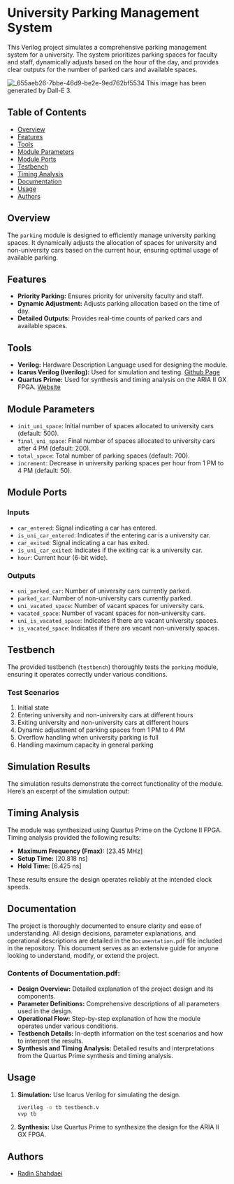 # University Parking Management System

This Verilog project simulates a comprehensive parking management system for a university. The system prioritizes parking spaces for faculty and staff, dynamically adjusts based on the hour of the day, and provides clear outputs for the number of parked cars and available spaces.

![_655aeb26-7bbe-46d9-be2e-9ed762bf5534](https://github.com/radinshahdaei/Parking-Verilog/assets/115386798/8520913a-fdd3-4244-9be9-f671d5742755)
This image has been generated by Dall-E 3.

## Table of Contents
- [Overview](#overview)
- [Features](#features)
- [Tools](#tools)
- [Module Parameters](#module-parameters)
- [Module Ports](#module-ports)
- [Testbench](#testbench)
- [Timing Analysis](#timing-analysis)
- [Documentation](#documentation)
- [Usage](#usage)
- [Authors](#authors)

## Overview
The `parking` module is designed to efficiently manage university parking spaces. It dynamically adjusts the allocation of spaces for university and non-university cars based on the current hour, ensuring optimal usage of available parking.

## Features
- **Priority Parking:** Ensures priority for university faculty and staff.
- **Dynamic Adjustment:** Adjusts parking allocation based on the time of day.
- **Detailed Outputs:** Provides real-time counts of parked cars and available spaces.

## Tools
- **Verilog:** Hardware Description Language used for designing the module.
- **Icarus Verilog (Iverilog):** Used for simulation and testing. [Github Page](https://github.com/steveicarus/iverilog)
- **Quartus Prime:** Used for synthesis and timing analysis on the ARIA II GX FPGA. [Website](https://www.intel.de/content/www/de/de/products/details/fpga/development-tools/quartus-prime.html)

## Module Parameters
- `init_uni_space`: Initial number of spaces allocated to university cars (default: 500).
- `final_uni_space`: Final number of spaces allocated to university cars after 4 PM (default: 200).
- `total_space`: Total number of parking spaces (default: 700).
- `increment`: Decrease in university parking spaces per hour from 1 PM to 4 PM (default: 50).

## Module Ports
### Inputs
- `car_entered`: Signal indicating a car has entered.
- `is_uni_car_entered`: Indicates if the entering car is a university car.
- `car_exited`: Signal indicating a car has exited.
- `is_uni_car_exited`: Indicates if the exiting car is a university car.
- `hour`: Current hour (6-bit wide).

### Outputs
- `uni_parked_car`: Number of university cars currently parked.
- `parked_car`: Number of non-university cars currently parked.
- `uni_vacated_space`: Number of vacant spaces for university cars.
- `vacated_space`: Number of vacant spaces for non-university cars.
- `uni_is_vacated_space`: Indicates if there are vacant university spaces.
- `is_vacated_space`: Indicates if there are vacant non-university spaces.

## Testbench
The provided testbench (`testbench`) thoroughly tests the `parking` module, ensuring it operates correctly under various conditions.

### Test Scenarios
1. Initial state
2. Entering university and non-university cars at different hours
3. Exiting university and non-university cars at different hours
4. Dynamic adjustment of parking spaces from 1 PM to 4 PM
5. Overflow handling when university parking is full
6. Handling maximum capacity in general parking

## Simulation Results
The simulation results demonstrate the correct functionality of the module. Here’s an excerpt of the simulation output:

## Timing Analysis
The module was synthesized using Quartus Prime on the Cyclone II FPGA. Timing analysis provided the following results:

- **Maximum Frequency (Fmax):** [23.45 MHz]
- **Setup Time:** [20.818 ns]
- **Hold Time:** [6.425 ns]

These results ensure the design operates reliably at the intended clock speeds.

## Documentation
The project is thoroughly documented to ensure clarity and ease of understanding. All design decisions, parameter explanations, and operational descriptions are detailed in the `Documentation.pdf` file included in the repository. This document serves as an extensive guide for anyone looking to understand, modify, or extend the project.

### Contents of Documentation.pdf:
- **Design Overview:** Detailed explanation of the project design and its components.
- **Parameter Definitions:** Comprehensive descriptions of all parameters used in the design.
- **Operational Flow:** Step-by-step explanation of how the module operates under various conditions.
- **Testbench Details:** In-depth information on the test scenarios and how to interpret the results.
- **Synthesis and Timing Analysis:** Detailed results and interpretations from the Quartus Prime synthesis and timing analysis.

## Usage
1. **Simulation:** Use Icarus Verilog for simulating the design.
   ```sh
   iverilog -o tb testbench.v
   vvp tb

2. **Synthesis:** Use Quartus Prime to synthesize the design for the ARIA II GX FPGA.

## Authors

- [Radin Shahdaei](https://github.com/radinshahdaei)
